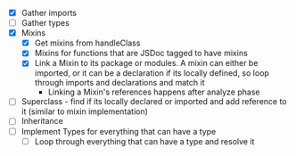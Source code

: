 - [x] Gather imports
- [ ] Gather types
- [x] Mixins
  - [x] Get mixins from handleClass
  - [x] Mixins for functions that are JSDoc tagged to have mixins
  - [x] Link a Mixin to its package or modules. A mixin can either be imported, or it can be a declaration if its locally defined, so loop through imports and declarations and match it
    - Linking a Mixin's references happens after analyze phase
- [ ] Superclass - find if its locally declared or imported and add reference to it (similar to mixin implementation)
- [ ] Inheritance
- [ ] Implement Types for everything that can have a type
  - [ ] Loop through everything that can have a type and resolve it
